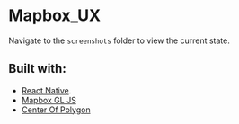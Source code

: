 # Mapbox_UX

Navigate to the `screenshots` folder to view the current state.

## Built with:
- [React Native](https://reactnative.dev).
- [Mapbox GL JS](https://github.com/rnmapbox/maps)
- [Center Of Polygon](https://github.com/mapbox/polylabel)
